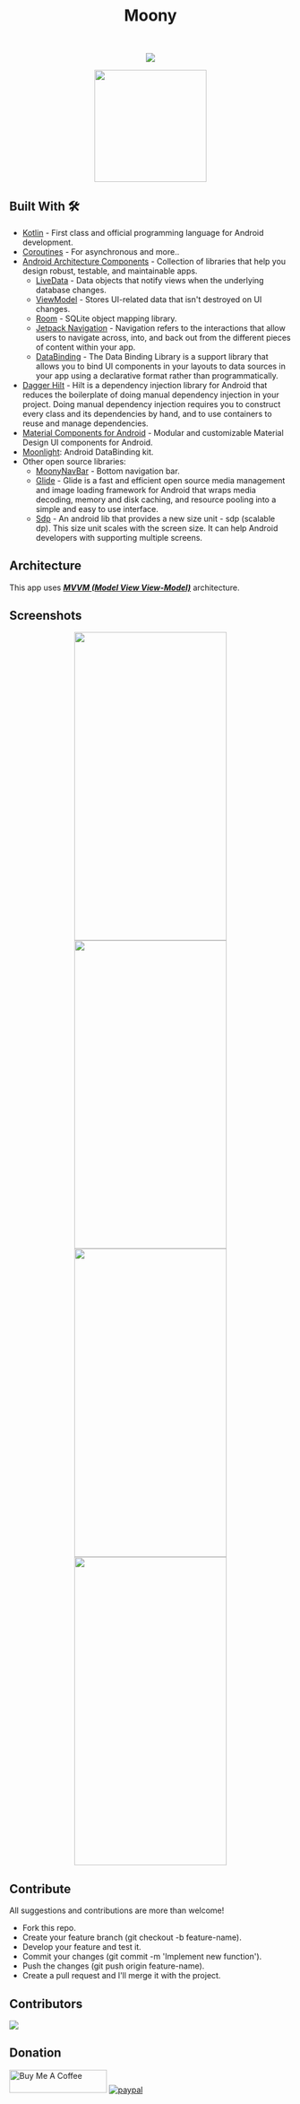 <h1 align="center">Moony</h1></br>
<p align="center">
<img align="center" src="./art/moony_header.png">
</p>

<a target="_blank" href="https://play.google.com/store/apps/details?id=com.moony.calc">
<p align="center">
<img width="200" src="https://play.google.com/intl/en_us/badges/static/images/badges/en_badge_web_generic.png">
</p>
</a>

## Built With 🛠
- [Kotlin](https://kotlinlang.org/) - First class and official programming language for Android development.
- [Coroutines](https://kotlinlang.org/docs/reference/coroutines-overview.html) - For asynchronous and more..
- [Android Architecture Components](https://developer.android.com/topic/libraries/architecture) - Collection of libraries that help you design robust, testable, and maintainable apps.
  - [LiveData](https://developer.android.com/topic/libraries/architecture/livedata) - Data objects that notify views when the underlying database changes.
  - [ViewModel](https://developer.android.com/topic/libraries/architecture/viewmodel) - Stores UI-related data that isn't destroyed on UI changes. 
  - [Room](https://developer.android.com/topic/libraries/architecture/room) - SQLite object mapping library.
  - [Jetpack Navigation](https://developer.android.com/guide/navigation) - Navigation refers to the interactions that allow users to navigate across, into, and back out from the different pieces of content within your app.
  - [DataBinding](https://developer.android.com/topic/libraries/data-binding) - The Data Binding Library is a support library that allows you to bind UI components in your layouts to data sources in your app using a declarative format rather than programmatically.
- [Dagger Hilt](https://dagger.dev/hilt/) - Hilt is a dependency injection library for Android that reduces the boilerplate of doing manual dependency injection in your project. Doing manual dependency injection requires you to construct every class and its dependencies by hand, and to use containers to reuse and manage dependencies. 
- [Material Components for Android](https://github.com/material-components/material-components-android) - Modular and customizable Material Design UI components for Android.
- [Moonlight](https://github.com/doctor-blue/moonlight): Android DataBinding kit.
- Other open source libraries:
  - [MoonyNavBar](https://github.com/doctor-blue/moony_nav_bar_android) - Bottom navigation bar.
  - [Glide](https://github.com/bumptech/glide) - Glide is a fast and efficient open source media management and image loading framework for Android that wraps media decoding, memory and disk caching, and resource pooling into a simple and easy to use interface.
  - [Sdp](https://github.com/intuit/sdp) - An android lib that provides a new size unit - sdp (scalable dp). This size unit scales with the screen size. It can help Android developers with supporting multiple screens.
## Architecture
    
This app uses [***MVVM (Model View View-Model)***](https://developer.android.com/jetpack/docs/guide#recommended-app-arch) architecture.

## Screenshots
<p align="center">
<img src="./screenshots/transaction.png" width="272" height="550"/> <img src="./screenshots/transaction_detail.png" width="272" height="550"/> 
<img src="./screenshots/saving_goal.png" width="272" height="550"/> <img src="./screenshots/chart.png" width="272" height="550"/> 

</p>

## Contribute

All suggestions and contributions are more than welcome!

* Fork this repo.
* Create your feature branch (git checkout -b feature-name).
* Develop your feature and test it.
* Commit your changes (git commit -m 'Implement new function').
* Push the changes (git push origin feature-name).
* Create a pull request and I'll merge it with the project.
## Contributors
<a href="https://github.com/doctor-blue/moony/graphs/contributors">
  <img src="https://contrib.rocks/image?repo=doctor-blue/moony" />
</a>

## Donation
<a href="https://www.buymeacoffee.com/doctorblue" target="_blank"><img src="https://cdn.buymeacoffee.com/buttons/default-orange.png" alt="Buy Me A Coffee" height="41" width="174"></a>
[![paypal](https://www.paypalobjects.com/en_US/i/btn/btn_donateCC_LG.gif)](https://www.paypal.me/doctorblue00)
